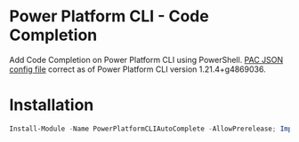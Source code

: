 # Power Platform CLI - Code Completion

Add Code Completion on Power Platform CLI using PowerShell. [PAC JSON config file](pac.json) correct as of Power Platform CLI version 1.21.4+g4869036.

# Installation

```powershell
Install-Module -Name PowerPlatformCLIAutoComplete -AllowPrerelease; Import-Module -Name PowerPlatformCLIAutoComplete;
```

